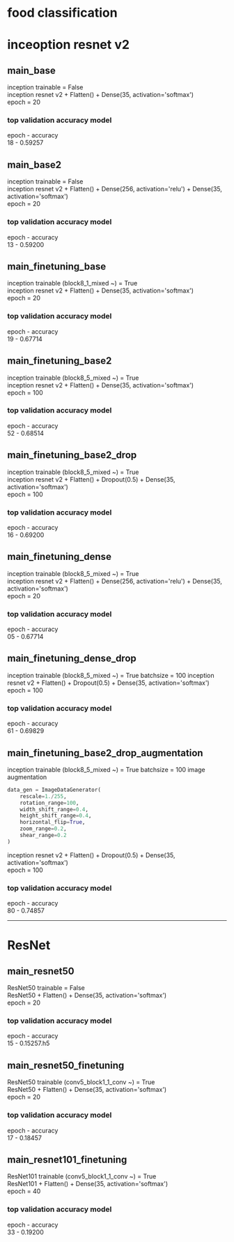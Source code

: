# food classification
# inceoption resnet v2
## main_base
inception trainable = False  
inception resnet v2 + Flatten() + Dense(35, activation='softmax')  
epoch = 20  

### top validation accuracy model
epoch - accuracy  
18 - 0.59257

## main_base2
inception trainable = False  
inception resnet v2 + Flatten() + Dense(256, activation='relu') + Dense(35, activation='softmax')  
epoch = 20

### top validation accuracy model
epoch - accuracy  
13 - 0.59200

## main_finetuning_base
inception trainable (block8_1_mixed ~) = True  
inception resnet v2 + Flatten() + Dense(35, activation='softmax')  
epoch = 20

### top validation accuracy model
epoch - accuracy  
19 - 0.67714

## main_finetuning_base2
inception trainable (block8_5_mixed ~) = True  
inception resnet v2 + Flatten() + Dense(35, activation='softmax')  
epoch = 100

### top validation accuracy model
epoch - accuracy  
52 - 0.68514

## main_finetuning_base2_drop
inception trainable (block8_5_mixed ~) = True  
inception resnet v2 + Flatten() + Dropout(0.5) + Dense(35, activation='softmax')  
epoch = 100

### top validation accuracy model
epoch - accuracy  
16 - 0.69200

## main_finetuning_dense
inception trainable (block8_5_mixed ~) = True  
inception resnet v2 + Flatten() + Dense(256, activation='relu') + Dense(35, activation='softmax')  
epoch = 20

### top validation accuracy model
epoch - accuracy  
05 - 0.67714

## main_finetuning_dense_drop
inception trainable (block8_5_mixed ~) = True 
batchsize = 100
inception resnet v2 + Flatten() + Dropout(0.5) + Dense(35, activation='softmax')  
epoch = 100

### top validation accuracy model
epoch - accuracy  
61 - 0.69829

## main_finetuning_base2_drop_augmentation
inception trainable (block8_5_mixed ~) = True 
batchsize = 100
image augmentation 
```python
data_gen = ImageDataGenerator(
    rescale=1./255,
    rotation_range=100,
    width_shift_range=0.4,
    height_shift_range=0.4,
    horizontal_flip=True,
    zoom_range=0.2,
    shear_range=0.2
)
```
inception resnet v2 + Flatten() + Dropout(0.5) + Dense(35, activation='softmax')  
epoch = 100

### top validation accuracy model
epoch - accuracy  
80 - 0.74857

--------------
# ResNet
## main_resnet50
ResNet50 trainable = False  
ResNet50 + Flatten() + Dense(35, activation='softmax')  
epoch = 20

### top validation accuracy model
epoch - accuracy  
15 - 0.15257.h5

## main_resnet50_finetuning
ResNet50 trainable (conv5_block1_1_conv ~) = True  
ResNet50 + Flatten() + Dense(35, activation='softmax')  
epoch = 20

### top validation accuracy model
epoch - accuracy  
17 - 0.18457

## main_resnet101_finetuning
ResNet101 trainable (conv5_block1_1_conv ~) = True  
ResNet101 + Flatten() + Dense(35, activation='softmax')  
epoch = 40

### top validation accuracy model
epoch - accuracy  
33 - 0.19200
